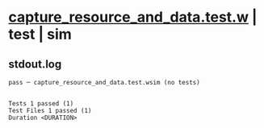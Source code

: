 # [capture_resource_and_data.test.w](../../../../../examples/tests/valid/capture_resource_and_data.test.w) | test | sim

## stdout.log
```log
pass ─ capture_resource_and_data.test.wsim (no tests)
 
 
Tests 1 passed (1)
Test Files 1 passed (1)
Duration <DURATION>
```

